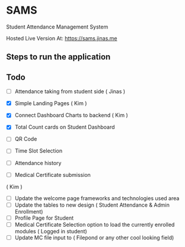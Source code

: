 # SAMS

Student Attendance Management System


Hosted Live Version At: https://sams.jinas.me



## Steps to run the application 




## Todo

- [ ] Attendance taking from student side ( Jinas )
- [x] Simple Landing Pages ( Kim )
- [x] Connect Dashboard Charts to backend ( Kim )
- [x] Total Count cards on Student Dashboard
- [ ] QR Code
- [ ] Time Slot Selection
- [ ] Attendance history
- [ ] Medical Certificate submission




( Kim )

- [ ] Update the welcome page frameworks and technologies used area
- [ ] Update the tables to new design ( Student Attendance & Admin Enrollment)
- [ ] Profile Page for Student
- [ ] Medical Certificate Selection option to load the currently enrolled modules ( Logged in student)
- [ ] Update MC file input to ( Filepond or any other cool looking field)
